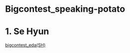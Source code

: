 # Bigcontest_speaking-potato

# 1. Se Hyun
[bigcontest_eda(SH)](https://nbviewer.org/github/sehyun1094/Bigcontest_speaking-potato/blob/main/bigcontest/rmd/bigcontest_eda-SH-.html)